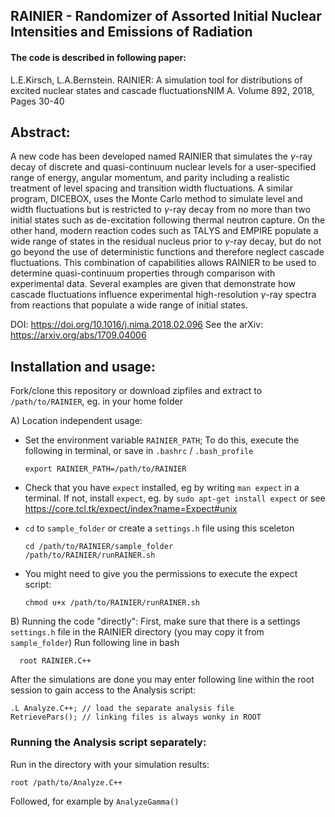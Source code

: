 ## RAINIER - Randomizer of Assorted Initial Nuclear Intensities and Emissions of Radiation

#### The code is described in following paper:
L.E.Kirsch, L.A.Bernstein. RAINIER: A simulation tool for distributions of excited nuclear states and cascade fluctuationsNIM A. Volume 892, 2018, Pages 30-40

## Abstract:
A new code has been developed named RAINIER that simulates the $\gamma$-ray decay of discrete and quasi-continuum nuclear levels for a user-specified range of energy, angular momentum, and parity including a realistic treatment of level spacing and transition width fluctuations. A similar program, DICEBOX, uses the Monte Carlo method to simulate level and width fluctuations but is restricted to $\gamma$-ray decay from no more than two initial states such as de-excitation following thermal neutron capture. On the other hand, modern reaction codes such as TALYS and EMPIRE populate a wide range of states in the residual nucleus prior to $\gamma$-ray decay, but do not go beyond the use of deterministic functions and therefore neglect cascade fluctuations. This combination of capabilities allows RAINIER to be used to determine quasi-continuum properties through comparison with experimental data. Several examples are given that demonstrate how cascade fluctuations influence experimental high-resolution $\gamma$-ray spectra from reactions that populate a wide range of initial states. 

DOI:  	https://doi.org/10.1016/j.nima.2018.02.096
See the arXiv: https://arxiv.org/abs/1709.04006

## Installation and usage:
Fork/clone this repository or download zipfiles and extract to `/path/to/RAINIER`, eg. in your home folder

A) Location independent usage:

 * Set the environment variable `RAINIER_PATH`; To do this, execute the following in terminal, or save in `.bashrc` / `.bash_profile`
    
    ```
    export RAINIER_PATH=/path/to/RAINIER
    ```
  * Check that you have `expect` installed, eg by writing `man expect` in a terminal. If not, install `expect`, eg. by `sudo apt-get install expect` or see https://core.tcl.tk/expect/index?name=Expect#unix 

 * `cd` to `sample_folder` or create a `settings.h` file using this sceleton

    ```
    cd /path/to/RAINIER/sample_folder
    /path/to/RAINIER/runRAINER.sh
    ```

 * You might need to give you the permissions to execute the expect script:

    ```
    chmod u+x /path/to/RAINIER/runRAINER.sh
    ```

B) Running the code "directly":
First, make sure that there is a settings `settings.h` file in the RAINIER directory (you may copy it from `sample_folder`)
Run following line in bash

      root RAINIER.C++

After the simulations are done you may enter following line within the root session to gain access to the Analysis script:

    .L Analyze.C++; // load the separate analysis file
    RetrievePars(); // linking files is always wonky in ROOT

### Running the Analysis script separately:
Run in the directory with your simulation results:

    root /path/to/Analyze.C++
Followed, for example by `AnalyzeGamma()`
